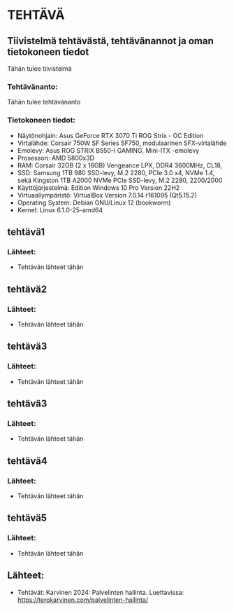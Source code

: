 # TEHTÄVÄ

## Tiivistelmä tehtävästä, tehtävänannot ja oman tietokoneen tiedot
Tähän tulee tiivistelmä 

### Tehtävänanto:
   Tähän tulee tehtävänanto
  
### Tietokoneen tiedot: 
- Näytönohjain: Asus GeForce RTX 3070 Ti ROG Strix - OC Edition
- Virtalähde: Corsair 750W SF Series SF750, modulaarinen SFX-virtalähde
- Emolevy: Asus ROG STRIX B550-I GAMING, Mini-ITX -emolevy
- Prosessori: AMD 5800x3D
- RAM: Corsair 32GB (2 x 16GB) Vengeance LPX, DDR4 3600MHz, CL18,
- SSD: Samsung 1TB 980 SSD-levy, M.2 2280, PCIe 3.0 x4, NVMe 1.4, sekä Kingston 1TB A2000 NVMe PCIe SSD-levy, M.2 2280, 2200/2000
- Käyttöjärjestelmä: Edition	Windows 10 Pro Version	22H2
- Virtuaaliympäristö: VirtualBox Version 7.0.14 r161095 (Qt5.15.2)
- Operating System: Debian GNU/Linux 12 (bookworm)  
- Kernel: Linux 6.1.0-25-amd64

## tehtävä1

### Lähteet:
- Tehtävän lähteet tähän

## tehtävä2

### Lähteet:
- Tehtävän lähteet tähän

## tehtävä3

### Lähteet:
- Tehtävän lähteet tähän

## tehtävä3

### Lähteet:
- Tehtävän lähteet tähän
   
## tehtävä4

### Lähteet:
- Tehtävän lähteet tähän

## tehtävä5

### Lähteet:
- Tehtävän lähteet tähän

## Lähteet:
  -  Tehtävät: Karvinen 2024: Palvelinten hallinta. Luettavissa: https://terokarvinen.com/palvelinten-hallinta/
